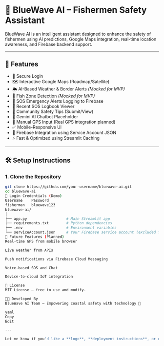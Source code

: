 # 🌊 BlueWave AI – Fishermen Safety Assistant

BlueWave AI is an intelligent assistant designed to enhance the safety of fishermen using AI predictions, Google Maps integration, real-time location awareness, and Firebase backend support.

---

## 📱 Features

- 🔐 Secure Login
- 🗺️ Interactive Google Maps (Roadmap/Satellite)
- 🌦️ AI-Based Weather & Border Alerts *(Mocked for MVP)*
- 🎣 Fish Zone Detection *(Mocked for MVP)*
- 🚨 SOS Emergency Alerts Logging to Firebase
- 📘 Recent SOS Logbook Viewer
- 💬 Community Safety Tips (Submit/View)
- 🤖 Gemini AI Chatbot Placeholder
- 📍 Manual GPS Input (Real GPS integration planned)
- ✅ Mobile-Responsive UI
- 🔐 Firebase Integration using Service Account JSON
- ⚡ Fast & Optimized using Streamlit Caching

---

## 🛠️ Setup Instructions

### 1. Clone the Repository

```bash
git clone https://github.com/your-username/bluewave-ai.git
cd bluewave-ai
🔑 Login Credentials (Demo)
Username	Password
fisherman	bluewave123
bluewave-ai/
│
├── app.py                  # Main Streamlit app
├── requirements.txt        # Python dependencies
├── .env                    # Environment variables
└── serviceAccount.json     # Your Firebase service account (excluded from Git)
🚀 Future Features (Planned)
Real-time GPS from mobile browser

Live weather from APIs

Push notifications via Firebase Cloud Messaging

Voice-based SOS and Chat

Device-to-cloud IoT integration

📃 License
MIT License – free to use and modify.

👨‍💻 Developed By
BlueWave AI Team – Empowering coastal safety with technology 🌊

yaml
Copy
Edit

---

Let me know if you'd like a **logo**, **deployment instructions**, or even generate a **GitHub README badge set** for it!
